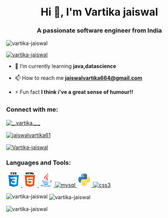 <h1 align="center">Hi 👋, I'm Vartika jaiswal</h1>
<h3 align="center">A passionate software engineer from India</h3>

<p align="left"> <img src="https://komarev.com/ghpvc/?username=vartika-jaiswal&label=Profile%20views&color=0e75b6&style=flat" alt="vartika-jaiswal" /> </p>

<p align="left"> <a href="https://github.com/ryo-ma/github-profile-trophy"><img src="https://github-profile-trophy.vercel.app/?username=vartika-jaiswal" alt="vartika-jaiswal" /></a> </p>

- 🌱 I’m currently learning **java,datascience**

- 📫 How to reach me **jaiswalvartika664@gmail.com**

- ⚡ Fun fact **I think i've a great sense of humour!!**

<h3 align="left">Connect with me:</h3>
<p align="left">
<a href="https://instagram.com/_.vartika._._" target="blank"><img align="center" src="https://raw.githubusercontent.com/rahuldkjain/github-profile-readme-generator/master/src/images/icons/Social/instagram.svg" alt="_.vartika._._" height="30" width="40" /></a>
</p>
<a href="https://www.hackerrank.com/jaiswalvartika61" target="blank"><img align="center" src="https://cdn.worldvectorlogo.com/logos/hackerrank.svg" alt="jaiswalvartika61" height="30" width="40" /></a>
</p>
<a href="https://leetcode.com/Vartika-jaiswal/" target="blank"><img align="center" src="https://leetcode.com/static/images/LeetCode_logo_rvs.png" alt="Vartika-jaiswal" height="30" width="40" /></a>
</p>

<h3 align="left">Languages and Tools:</h3>
<p align="left"> <a href="https://www.w3schools.com/css/" target="_blank" rel="noreferrer"> <img src="https://raw.githubusercontent.com/devicons/devicon/master/icons/css3/css3-original-wordmark.svg" alt="css3" width="40" height="40"/> </a>
  <a href="https://www.w3.org/html/" target="_blank" rel="noreferrer"> <img src="https://raw.githubusercontent.com/devicons/devicon/master/icons/html5/html5-original-wordmark.svg" alt="html5" width="40" height="40"/> </a> <a href="https://www.java.com" target="_blank" rel="noreferrer"> <img src="https://raw.githubusercontent.com/devicons/devicon/master/icons/java/java-original.svg" alt="java" width="40" height="40"/> </a> <a href="https://www.mysql.com/" target="_blank" rel="noreferrer"> <img src="https://upload.wikimedia.org/wikipedia/commons/thumb/d/d4/Javascript-shield.svg/1200px-Javascript-shield.svg.png" alt="mysql" width="40" height="40"/> </a> <a href="https://www.python.org" target="_blank" rel="noreferrer"> 
  <img src="https://raw.githubusercontent.com/devicons/devicon/master/icons/python/python-original.svg" alt="python" width="40" height="40"/> </a> 
<a href="https://www.w3schools.com/css/" target="_blank" rel="noreferrer"> <img src="https://upload.wikimedia.org/wikipedia/commons/thumb/b/b2/Bootstrap_logo.svg/1280px-Bootstrap_logo.svg.png" alt="css3" width="40" height="40"/> </a>
</p>

<p><img align="left" src="https://github-readme-stats.vercel.app/api/top-langs?username=Vartika-jaiswal&show_icons=true&locale=en&layout=compact" alt="vartika-jaiswal" /></p>

<p>&nbsp;<img align="center" src="https://github-readme-stats.vercel.app/api?username=Vartika-jaiswal&show_icons=true&locale=en" alt="vartika-jaiswal" /></p>

<p><img align="center" src="https://github-readme-streak-stats.herokuapp.com/?user=Vartika-jaiswal&" alt="vartika-jaiswal" /></p>
